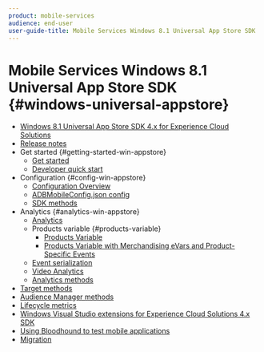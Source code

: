 ```yaml
---
product: mobile-services
audience: end-user
user-guide-title: Mobile Services Windows 8.1 Universal App Store SDK
---
```


# Mobile Services Windows 8.1 Universal App Store SDK {#windows-universal-appstore}

+ [Windows 8.1 Universal App Store SDK 4.x for Experience Cloud Solutions](overview.md)
+ [Release notes](release-notes.md)
+ Get started {#getting-started-win-appstore}
  + [Get started](c-getting-started/c-getting-started.md)
  + [Developer quick start](c-getting-started/dev-qs.md)
+ Configuration {#config-win-appstore}
  + [Configuration Overview](c-configuration/c-configuration.md)
  + [ADBMobileConfig.json config](c-configuration/c.json.md)
  + [SDK methods](c-configuration/methods.md)
+ Analytics {#analytics-win-appstore}
  + [Analytics](analytics/analytics.md)
  + Products variable {#products-variable}
    + [Products Variable](analytics/products/products.md)
    + [Products Variable with Merchandising eVars and Product-Specific Events](analytics/products/products-variable-evars-events.md)
  + [Event serialization](analytics/event-serialization.md)
  + [Video Analytics](analytics/video-qs.md)
  + [Analytics methods](analytics/analytics-methods.md)
+ [Target methods](target/target-methods.md)
+ [Audience Manager methods](audiencemgmt/audience-manager-methods.md)
+ [Lifecycle metrics](metrics.md)
+ [Windows Visual Studio extensions for Experience Cloud Solutions 4.x SDK](extensions/win-vse-4x.md)
+ [Using Bloodhound to test mobile applications](bloodhound.md)
+ [Migration](migration-v3.md)
